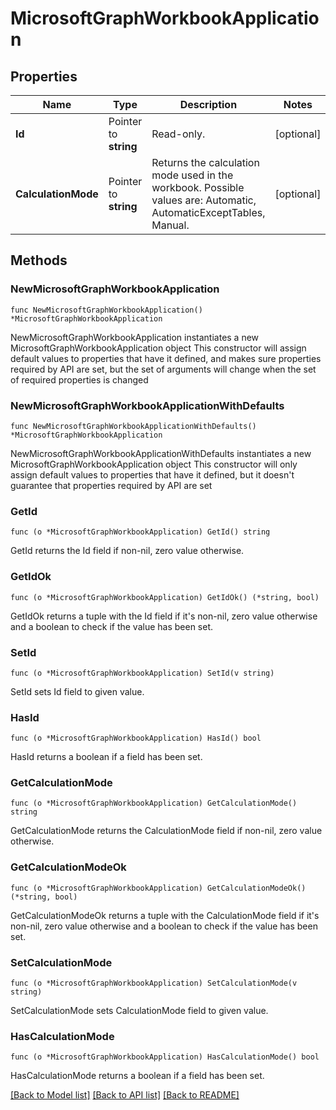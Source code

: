 # MicrosoftGraphWorkbookApplication

## Properties

Name | Type | Description | Notes
------------ | ------------- | ------------- | -------------
**Id** | Pointer to **string** | Read-only. | [optional] 
**CalculationMode** | Pointer to **string** | Returns the calculation mode used in the workbook. Possible values are: Automatic, AutomaticExceptTables, Manual. | [optional] 

## Methods

### NewMicrosoftGraphWorkbookApplication

`func NewMicrosoftGraphWorkbookApplication() *MicrosoftGraphWorkbookApplication`

NewMicrosoftGraphWorkbookApplication instantiates a new MicrosoftGraphWorkbookApplication object
This constructor will assign default values to properties that have it defined,
and makes sure properties required by API are set, but the set of arguments
will change when the set of required properties is changed

### NewMicrosoftGraphWorkbookApplicationWithDefaults

`func NewMicrosoftGraphWorkbookApplicationWithDefaults() *MicrosoftGraphWorkbookApplication`

NewMicrosoftGraphWorkbookApplicationWithDefaults instantiates a new MicrosoftGraphWorkbookApplication object
This constructor will only assign default values to properties that have it defined,
but it doesn't guarantee that properties required by API are set

### GetId

`func (o *MicrosoftGraphWorkbookApplication) GetId() string`

GetId returns the Id field if non-nil, zero value otherwise.

### GetIdOk

`func (o *MicrosoftGraphWorkbookApplication) GetIdOk() (*string, bool)`

GetIdOk returns a tuple with the Id field if it's non-nil, zero value otherwise
and a boolean to check if the value has been set.

### SetId

`func (o *MicrosoftGraphWorkbookApplication) SetId(v string)`

SetId sets Id field to given value.

### HasId

`func (o *MicrosoftGraphWorkbookApplication) HasId() bool`

HasId returns a boolean if a field has been set.

### GetCalculationMode

`func (o *MicrosoftGraphWorkbookApplication) GetCalculationMode() string`

GetCalculationMode returns the CalculationMode field if non-nil, zero value otherwise.

### GetCalculationModeOk

`func (o *MicrosoftGraphWorkbookApplication) GetCalculationModeOk() (*string, bool)`

GetCalculationModeOk returns a tuple with the CalculationMode field if it's non-nil, zero value otherwise
and a boolean to check if the value has been set.

### SetCalculationMode

`func (o *MicrosoftGraphWorkbookApplication) SetCalculationMode(v string)`

SetCalculationMode sets CalculationMode field to given value.

### HasCalculationMode

`func (o *MicrosoftGraphWorkbookApplication) HasCalculationMode() bool`

HasCalculationMode returns a boolean if a field has been set.


[[Back to Model list]](../README.md#documentation-for-models) [[Back to API list]](../README.md#documentation-for-api-endpoints) [[Back to README]](../README.md)



